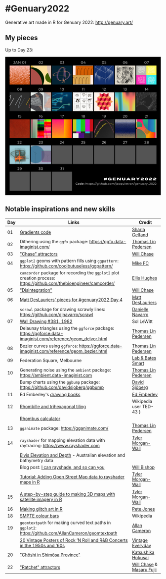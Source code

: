 # #Genuary2022

Generative art made in R for Genuary 2022: http://genuary.art/

## My pieces

Up to Day 23:

![](https://raw.githubusercontent.com/jacquietran/genuary_2022/main/img/genuary2022_collated_to_day23.png)

## Notable inspirations and new skills

| Day | Links | Credit |
|---|---|---|
| 01 | [Gradients code](https://github.com/sharlagelfand/gradients) | [Sharla Gelfand](https://twitter.com/sharlagelfand) |
| 02 | Dithering using the `ggfx` package: https://ggfx.data-imaginist.com/ | [Thomas Lin Pedersen](https://twitter.com/thomasp85) |
| 03 | ["Chase" attractors](https://www.williamrchase.com/post/strange-attractors-12-months-of-art-february/) | [Will Chase](https://twitter.com/W_R_Chase) |
| 04 | `ggplot2` geoms with pattern fills using `ggpattern`: https://github.com/coolbutuseless/ggpattern/ | [Mike FC](https://twitter.com/coolbutuseless) |
|    | `camcorder` package for recording the `ggplot2` plot creation process: https://github.com/thebioengineer/camcorder/ | [Ellis Hughes](https://twitter.com/ellis_hughes) |
| 05 | ["Disintegration"](https://www.williamrchase.com/post/disintegration-12-months-of-art-october/) | [Will Chase](https://twitter.com/W_R_Chase) |
| 06 | [Matt DesLauriers' pieces for #genuary2022 Day 4](https://twitter.com/mattdesl/status/1478322540435103749) | [Matt DesLauriers](https://twitter.com/mattdesl) |
|    | `scrawl` package for drawing scrawly lines: https://github.com/djnavarro/scrawl | [Danielle Navarro](https://twitter.com/djnavarro) |
| 07 | [Wall Drawing #381, 1982](https://www.artsy.net/artwork/sol-lewitt-wall-drawing-number-381?utm_source=pocket_mylist) | Sol LeWitt |
|    | Delaunay triangles using the `ggforce` package: https://ggforce.data-imaginist.com/reference/geom_delvor.html | [Thomas Lin Pedersen](https://twitter.com/thomasp85) |
| 08 | Bezier curves using `ggforce`: https://ggforce.data-imaginist.com/reference/geom_bezier.html | [Thomas Lin Pedersen](https://twitter.com/thomasp85) |
| 09 | Federation Square, Melbourne | [Lab & Bates Smart](https://fedsquare.com/history-design) |
| 10 | Generating noise using the `ambient` package: https://ambient.data-imaginist.com | [Thomas Lin Pedersen](https://twitter.com/thomasp85) |
|    | Bump charts using the `ggbump` package: https://github.com/davidsjoberg/ggbump | [David Sjöberg](https://twitter.com/davsjob) |
| 11 | Ed Emberley's [drawing books](https://austinkleon.com/2009/11/21/ed-emberleys-make-a-world/) | [Ed Emberley](https://www.youtube.com/watch?v=gRWXyOsui54) |
| 12 | [Rhombille and trihexagonal tiling](https://en.wikipedia.org/wiki/File:P3_dual.png) | Wikipedia user TED-43 } |
|    | [Rhombus calculator](https://areavolumecalculator.com/rhombus-calculator/) | |
| 13 | `gganimate` package: https://gganimate.com/ | [Thomas Lin Pedersen](https://twitter.com/thomasp85) |
| 14 | `rayshader` for mapping elevation data with raytracing: https://www.rayshader.com | [Tyler Morgan-Wall](https://twitter.com/tylermorganwall) |
|    | [Elvis Elevation and Depth](https://elevation.fsdf.org.au/) - Australian elevation and bathymetry data | |
|    | Blog post: [I can rayshade, and so can you](https://wcmbishop.github.io/rayshader-demo/?utm_source=pocket_mylist) | [Will Bishop](https://twitter.com/wcmbishop) |
|    | [Tutorial: Adding Open Street Map data to rayshader maps in R](https://www.tylermw.com/adding-open-street-map-data-to-rayshader-maps-in-r/) | [Tyler Morgan-Wall](https://twitter.com/tylermorganwall) |
| 15 | [A step-by-step guide to making 3D maps with satellite imagery in R](https://www.tylermw.com/a-step-by-step-guide-to-making-3d-maps-with-satellite-imagery-in-r/) | [Tyler Morgan-Wall](https://twitter.com/tylermorganwall) |
| 16 | [Making glitch art in R](https://www.petejon.es/posts/2020-03-09-glitch-art-in-r/) | [Pete Jones](https://twitter.com/pj_mcr) |
| 18 | [SMPTE colour bars](https://en.wikipedia.org/wiki/Test_card) | Wikipedia |
| 19 | `geomtextpath` for making curved text paths in `ggplot2`: https://github.com/AllanCameron/geomtextpath | [Allan Cameron](https://twitter.com/Dr_AllanCameron) |
|    | [20 Vintage Posters of Rock ’N Roll and R&B Concerts in the 1950s and ’60s](https://www.vintag.es/2020/05/vintage-music-posters.html) | [Vintage Everyday](https://www.vintag.es) |
| 20 | ["Chôshi in Shimôsa Province"](https://commons.wikimedia.org/wiki/File:Hokusai_1760-1849_Ocean_waves.jpg) | [Katsushika Hokusai](https://en.wikipedia.org/wiki/Hokusai) |
| 22 | ["Ratchet" attractors](https://www.williamrchase.com/post/strange-attractors-12-months-of-art-february/) | [Will Chase](https://twitter.com/W_R_Chase) & [Masaru Fujii](https://twitter.com/ozachou_g) |